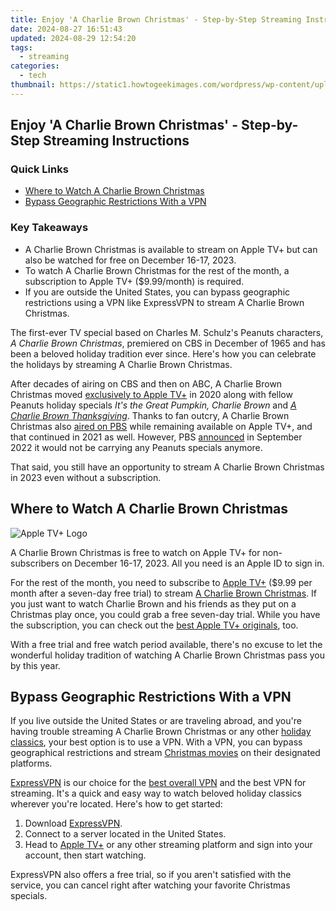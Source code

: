 ```yaml
---
title: Enjoy 'A Charlie Brown Christmas' - Step-by-Step Streaming Instructions
date: 2024-08-27 16:51:43
updated: 2024-08-29 12:54:20
tags:
  - streaming
categories:
  - tech
thumbnail: https://static1.howtogeekimages.com/wordpress/wp-content/uploads/2020/12/shutterstock_2094514135.jpg
---
```


## Enjoy 'A Charlie Brown Christmas' - Step-by-Step Streaming Instructions

### Quick Links

* [Where to Watch A Charlie Brown Christmas](https://fox-blue.techidaily.com/2024-approved-iphone-and-ipads-best-video-player-compilation-top-10/)
* [Bypass Geographic Restrictions With a VPN](https://screen-recording.techidaily.com/cinematic-clips-reviewed-best-in-the-business/)

### Key Takeaways

* A Charlie Brown Christmas is available to stream on Apple TV+ but can also be watched for free on December 16-17, 2023.
* To watch A Charlie Brown Christmas for the rest of the month, a subscription to Apple TV+ ($9.99/month) is required.
* If you are outside the United States, you can bypass geographic restrictions using a VPN like ExpressVPN to stream A Charlie Brown Christmas.

 The first-ever TV special based on Charles M. Schulz's Peanuts characters, _A Charlie Brown Christmas_, premiered on CBS in December of 1965 and has been a beloved holiday tradition ever since. Here's how you can celebrate the holidays by streaming A Charlie Brown Christmas.

 After decades of airing on CBS and then on ABC, A Charlie Brown Christmas moved [exclusively to Apple TV+](https://www.reviewgeek.com/57660/apple-tv-adds-classic-peanuts-specials-today-with-new-ones-on-the-way/) in 2020 along with fellow Peanuts holiday specials _It's the Great Pumpkin, Charlie Brown_ and _[A Charlie Brown Thanksgiving](https://win-able.techidaily.com/hyper-scape-no-more-pc-crashing-solutions-unveiled/)_. Thanks to fan outcry, A Charlie Brown Christmas also [aired on PBS](https://www.apple.com/tv-pr/news/2020/11/apple-and-pbs-team-up-for-special-broadcast-airings-of-a-charlie-brown-thanksgiving-and-a-charlie-brown-christmas/) while remaining available on Apple TV+, and that continued in 2021 as well. However, PBS [announced](https://twitter.com/PBSKIDS/status/1575572579405877248) in September 2022 it would not be carrying any Peanuts specials anymore.

 That said, you still have an opportunity to stream A Charlie Brown Christmas in 2023 even without a subscription.

##  Where to Watch A Charlie Brown Christmas

![Apple TV+ Logo](https://static1.howtogeekimages.com/wordpress/wp-content/uploads/2019/11/apple-tv-logo.png) 

 A Charlie Brown Christmas is free to watch on Apple TV+ for non-subscribers on December 16-17, 2023\. All you need is an Apple ID to sign in.

 For the rest of the month, you need to subscribe to [Apple TV+](https://shop-links.co/link/?exclusive=1&publisher%5Fslug=howtogeek&u1=UUhtgUeUpU211059&article%5Fname=How+to+Stream+%27A+Charlie+Brown+Christmas%27+in+2023&article%5Furl=https%3A%2F%2Fwww.howtogeek.com%2F702309%2Fhow-to-stream-a-charlie-brown-christmas%2F&url=https%3A%2F%2Ftv.apple.com%2F) ($9.99 per month after a seven-day free trial) to stream [A Charlie Brown Christmas](https://shop-links.co/link/?exclusive=1&publisher%5Fslug=howtogeek&u1=UUhtgUeUpU211059&article%5Fname=How+to+Stream+%27A+Charlie+Brown+Christmas%27+in+2023&article%5Furl=https%3A%2F%2Fwww.howtogeek.com%2F702309%2Fhow-to-stream-a-charlie-brown-christmas%2F&url=https%3A%2F%2Ftv.apple.com%2Fus%2Fmovie%2Fa-charlie-brown-christmas%2Fumc.cmc.mbxalimrwrtq72wj4h601pyf). If you just want to watch Charlie Brown and his friends as they put on a Christmas play once, you could grab a free seven-day trial. While you have the subscription, you can check out the [best Apple TV+ originals](https://digital-screen-recording.techidaily.com/updated-conquer-windows-10-a-mov-filming-masterclass-for-2024/), too.

 With a free trial and free watch period available, there's no excuse to let the wonderful holiday tradition of watching A Charlie Brown Christmas pass you by this year.

##  Bypass Geographic Restrictions With a VPN

 If you live outside the United States or are traveling abroad, and you're having trouble streaming A Charlie Brown Christmas or any other [holiday classics](https://youtube-sure.techidaily.com/approved-elevating-video-popularity-on-youtube/), your best option is to use a VPN. With a VPN, you can bypass geographical restrictions and stream [Christmas movies](https://facebook-video-share.techidaily.com/new-2024-approved-amplify-your-videos-impact-increasing-view-count-on-youtube-shorts/) on their designated platforms.

[ExpressVPN](https://go.expressvpn.com/c/156932/1330033/16063?subId1=UUhtgUeUpU211059&subId2=ehtg&u=https%3A%2F%2Fwww.expressvpn.com%2Foffer%2Fcoupon) is our choice for the [best overall VPN](https://some-techniques.techidaily.com/updated-ffmpeg-audioscape-maintaining-original-audio-formats/) and the best VPN for streaming. It's a quick and easy way to watch beloved holiday classics wherever you're located. Here's how to get started:

1. Download [ExpressVPN](https://go.expressvpn.com/c/156932/1330033/16063?subId1=UUhtgUeUpU211059&subId2=ehtg&u=https%3A%2F%2Fwww.expressvpn.com%2Foffer%2Fcoupon).
2. Connect to a server located in the United States.
3. Head to [Apple TV+](https://shop-links.co/link/?exclusive=1&publisher%5Fslug=howtogeek&u1=UUhtgUeUpU211059&article%5Fname=How+to+Stream+%27A+Charlie+Brown+Christmas%27+in+2023&article%5Furl=https%3A%2F%2Fwww.howtogeek.com%2F702309%2Fhow-to-stream-a-charlie-brown-christmas%2F&url=https%3A%2F%2Ftv.apple.com%2F) or any other streaming platform and sign into your account, then start watching.

 ExpressVPN also offers a free trial, so if you aren't satisfied with the service, you can cancel right after watching your favorite Christmas specials.

<ins class="adsbygoogle"
     style="display:block"
     data-ad-format="autorelaxed"
     data-ad-client="ca-pub-7571918770474297"
     data-ad-slot="1223367746"></ins>



<ins class="adsbygoogle"
     style="display:block"
     data-ad-client="ca-pub-7571918770474297"
     data-ad-slot="8358498916"
     data-ad-format="auto"
     data-full-width-responsive="true"></ins>
